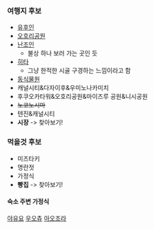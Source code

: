### 여행지 후보
- [유후인](https://thegate12.com/kr/article/98)
- [오호리공원](https://blog.naver.com/wkwmd81/221278517554)
- [난조인](https://m.blog.naver.com/PostView.naver?isHttpsRedirect=true&blogId=realhyeonwoo&logNo=221216445751)
	- 불상 하나 보러 가는 곳인 듯
- [히타](https://likejp.com/3093)
	- 그냥 한적한 시골 구경하는 느낌이라고 함
- [동식물원](https://lovegood8.tistory.com/174)
- 캐널시티&다자이후&우미노나카미치 
- 후쿠오카타워&오호리공원&마이즈루 공원&니시공원 
- ~~노코노시마~~
- 텐진&캐널시티
- **시장** -> 찾아보기!

### 먹을것 후보
- 미즈타키 
- 명란젓 
- 가정식
- **빵집** -> 찾아보기!
#### 숙소 주변 가정식
[야유요](https://www.google.co.kr/maps/place/%EC%95%BC%EC%9C%A0%EC%9A%94/@33.5866494,130.3907258,16.21z/data=!3m1!5s0x3541918514579d41:0xae9ddafe5adcd15a!4m10!1m2!2m1!1z6rCA7KCV7Iud!3m6!1s0x3541918514445f21:0x362045a9b48e15ba!8m2!3d33.586822!4d130.3992056!15sCgnqsIDsoJXsi51aCyIJ6rCA7KCV7IudkgEgY2FzdWFsX2phcGFuZXNlX3N0eWxlX3Jlc3RhdXJhbnSaASRDaGREU1VoTk1HOW5TMFZKUTBGblNVUlNlbVI1VjNwM1JSQULgAQA!16s%2Fg%2F1tj1k8kp?hl=ko&authuser=1&entry=ttu)
[우오츄](https://www.google.co.kr/maps/place/%EC%9A%B0%EC%98%A4%EC%B8%84/@33.5866494,130.3907258,16.21z/data=!4m10!1m2!2m1!1z6rCA7KCV7Iud!3m6!1s0x354191845c34f7e9:0x54fd69cc7278e868!8m2!3d33.5854051!4d130.3977491!15sCgnqsIDsoJXsi51aCyIJ6rCA7KCV7IudkgEgY2FzdWFsX2phcGFuZXNlX3N0eWxlX3Jlc3RhdXJhbnSaASRDaGREU1VoTk1HOW5TMFZKUTBGblNVTXhOVXRNVTNaUlJSQULgAQA!16s%2Fg%2F1hd_ls5b5?hl=ko&authuser=1&entry=ttu)
[아오조라](https://www.google.co.kr/maps/place/%EC%95%84%EC%98%A4%EC%A1%B0%EB%9D%BC/@33.5875456,130.3884125,16.07z/data=!3m1!5s0x3541918863d85b21:0x5276adb915a08c31!4m10!1m2!2m1!1z6rCA7KCV7Iud!3m6!1s0x3541915a5e9d9751:0x77221fdb3125b33e!8m2!3d33.591696!4d130.3926572!15sCgnqsIDsoJXsi51aCyIJ6rCA7KCV7IudkgEgY2FzdWFsX2phcGFuZXNlX3N0eWxlX3Jlc3RhdXJhbnSaASRDaGREU1VoTk1HOW5TMFZKUTBGblNVUm9hVTR0WnpOQlJSQULgAQA!16s%2Fg%2F11n0l4xf44?hl=ko&authuser=1&entry=ttu)
